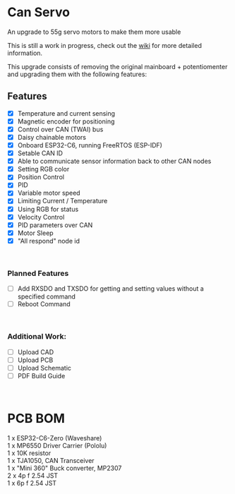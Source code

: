 # Can Servo
An upgrade to 55g servo motors to make them more usable

This is still a work in progress, check out the [wiki](https://github.com/Shane-Wood-TL/CAN_Servo/wiki) for more detailed information.

This upgrade consists of removing the original mainboard + potentiomenter and upgrading them with the following features:
## Features
- [x] Temperature and current sensing
- [x] Magnetic encoder for positioning
- [x] Control over CAN (TWAI) bus
- [x] Daisy chainable motors
- [x] Onboard ESP32-C6, running FreeRTOS (ESP-IDF)
- [x] Setable CAN ID
- [x] Able to communicate sensor information back to other CAN nodes
- [x] Setting RGB color
- [x] Position Control
- [x] PID
- [X] Variable motor speed
- [X] Limiting Current / Temperature
- [X] Using RGB for status
- [X] Velocity Control
- [X] PID parameters over CAN
- [X] Motor Sleep
- [X] "All respond" node id
<br>

### Planned Features
- [ ] Add RXSDO and TXSDO for getting and setting values without a specified command
- [ ] Reboot Command
<br>

### Additional Work:
- [ ] Upload CAD
- [ ] Upload PCB
- [ ] Upload Schematic
- [ ] PDF Build Guide
<br>

# PCB BOM
1 x ESP32-C6-Zero (Waveshare) <br>
1 x MP6550 Driver Carrier (Pololu)<br>
1 x 10K resistor<br>
1 x TJA1050, CAN Transceiver<br>
1 x "Mini 360" Buck converter, MP2307<br>
2 x 4p f 2.54 JST<br>
1 x 6p f 2.54 JST<br>
